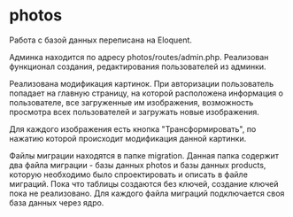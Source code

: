 # photos
Работа с базой данных переписана на Eloquent.

Админка находится по адресу photos/routes/admin.php.
Реализован функционал создания, редактирования пользователей из админки.

Реализована модификация картинок.
При авторизации пользователь попадает на главную страницу, на которой расположена информация о пользователе, все загруженные им изображения, возможность просмотра всех пользователей и загружать новые изображения.

Для каждого изображения есть кнопка "Трансформировать", по нажатию которой происходит модификация данной картинки.

Файлы миграции находятся в папке migration. Данная папка содержит два файла миграции - базы данных photos и базы данных products, которую необходимо было спроектировать и описать в файле миграций. Пока что таблицы создаются без ключей, создание ключей пока не реализовано.
Для каждого файла миграций подключается своя база данных через ядро.
